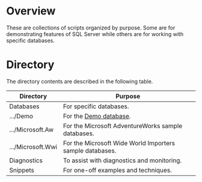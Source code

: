 # Overview

These are collections of scripts organized by purpose. Some are for demonstrating features of SQL Server while others are for working with specific databases.

# Directory

The directory contents are described in the following table.

| Directory          | Purpose            |
|--------------------|--------------------|
| Databases          | For specific databases. |
| .../Demo           | For the [Demo database](../../../wiki/Demo-Database). |
| .../Microsoft.Aw   | For the Microsoft AdventureWorks sample databases. |
| .../Microsoft.Wwi  | For the Microsoft Wide World Importers sample databases. |
| Diagnostics        | To assist with diagnostics and monitoring. |
| Snippets           | For one-off examples and techniques. |
